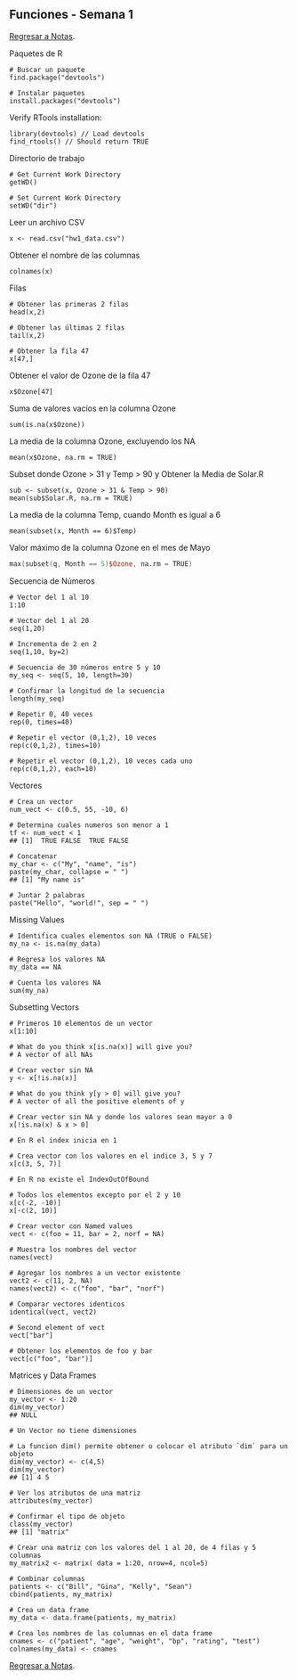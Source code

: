## Funciones - Semana 1
[Regresar a Notas](notes.md).

Paquetes de R
```Rscript
# Buscar un paquete
find.package("devtools")

# Instalar paquetes
install.packages("devtools")
```

Verify RTools installation:
```Rscript
library(devtools) // Load devtools
find_rtools() // Should return TRUE
```

Directorio de trabajo
```Rscript
# Get Current Work Directory
getWD()

# Set Current Work Directory
setWD("dir")
```

Leer un archivo CSV
```Rscript
x <- read.csv("hw1_data.csv")
```

Obtener el nombre de las columnas
```Rscript
colnames(x)
```

Filas
```Rscript
# Obtener las primeras 2 filas
head(x,2)

# Obtener las últimas 2 filas
tail(x,2)

# Obtener la fila 47
x[47,]
```

Obtener el valor de Ozone de la fila 47
```Rscript
x$Ozone[47]
```

Suma de valores vacíos en la columna Ozone
```Rscript
sum(is.na(x$Ozone))
```

La media de la columna Ozone, excluyendo los NA
```Rscript
mean(x$Ozone, na.rm = TRUE)
```

Subset donde Ozone > 31 y Temp > 90 y Obtener la Media de Solar.R
```Rscript
sub <- subset(x, Ozone > 31 & Temp > 90)
mean(sub$Solar.R, na.rm = TRUE)
```

La media de la columna Temp, cuando Month es igual a 6
```Rscript
mean(subset(x, Month == 6)$Temp)
```

Valor máximo de la columna Ozone en el mes de Mayo
```v
max(subset(q, Month == 5)$Ozone, na.rm = TRUE)
```

Secuencia de Números
```Rscript
# Vector del 1 al 10
1:10

# Vector del 1 al 20
seq(1,20)

# Incrementa de 2 en 2
seq(1,10, by=2)

# Secuencia de 30 números entre 5 y 10
my_seq <- seq(5, 10, length=30)

# Confirmar la longitud de la secuencia
length(my_seq)

# Repetir 0, 40 veces
rep(0, times=40)

# Repetir el vector (0,1,2), 10 veces
rep(c(0,1,2), times=10)

# Repetir el vector (0,1,2), 10 veces cada uno
rep(c(0,1,2), each=10)
```

Vectores
```Rscript
# Crea un vector
num_vect <- c(0.5, 55, -10, 6)

# Determina cuales numeros son menor a 1
tf <- num_vect < 1
## [1]  TRUE FALSE  TRUE FALSE

# Concatenar
my_char <- c("My", "name", "is")
paste(my_char, collapse = " ")
## [1] "My name is"

# Juntar 2 palabras
paste("Hello", "world!", sep = " ")
```

Missing Values
```Rscript
# Identifica cuales elementos son NA (TRUE o FALSE)
my_na <- is.na(my_data)

# Regresa los valores NA
my_data == NA

# Cuenta los valores NA
sum(my_na)
```

Subsetting Vectors
```Rscript
# Primeros 10 elementos de un vector
x[1:10]

# What do you think x[is.na(x)] will give you? 
# A vector of all NAs

# Crear vector sin NA
y <- x[!is.na(x)]

# What do you think y[y > 0] will give you?
# A vector of all the positive elements of y

# Crear vector sin NA y donde los valores sean mayor a 0
x[!is.na(x) & x > 0]

# En R el index inicia en 1

# Crea vector con los valores en el indice 3, 5 y 7
x[c(3, 5, 7)]

# En R no existe el IndexOutOfBound

# Todos los elementos excepto por el 2 y 10
x[c(-2, -10)]
x[-c(2, 10)]

# Crear vector con Named values
vect <- c(foo = 11, bar = 2, norf = NA)

# Muestra los nombres del vector
names(vect)

# Agregar los nombres a un vector existente
vect2 <- c(11, 2, NA)
names(vect2) <- c("foo", "bar", "norf")

# Comparar vectores identicos
identical(vect, vect2)

# Second element of vect
vect["bar"]

# Obtener los elementos de foo y bar
vect[c("foo", "bar")]
```

Matrices y Data Frames
```Rscript
# Dimensiones de un vector
my_vector <- 1:20
dim(my_vector)
## NULL

# Un Vector no tiene dimensiones

# La funcion dim() permite obtener o colocar el atributo `dim` para un objeto
dim(my_vector) <- c(4,5)
dim(my_vector) 
## [1] 4 5

# Ver los atributos de una matriz
attributes(my_vector)

# Confirmar el tipo de objeto
class(my_vector)
## [1] "matrix"

# Crear una matriz con los valores del 1 al 20, de 4 filas y 5 columnas
my_matrix2 <- matrix( data = 1:20, nrow=4, ncol=5)

# Combinar columnas
patients <- c("Bill", "Gina", "Kelly", "Sean")
cbind(patients, my_matrix)

# Crea un data frame
my_data <- data.frame(patients, my_matrix)

# Crea los nombres de las columnas en el data frame
cnames <- c("patient", "age", "weight", "bp", "rating", "test")
colnames(my_data) <- cnames
```

[Regresar a Notas](notes.md).